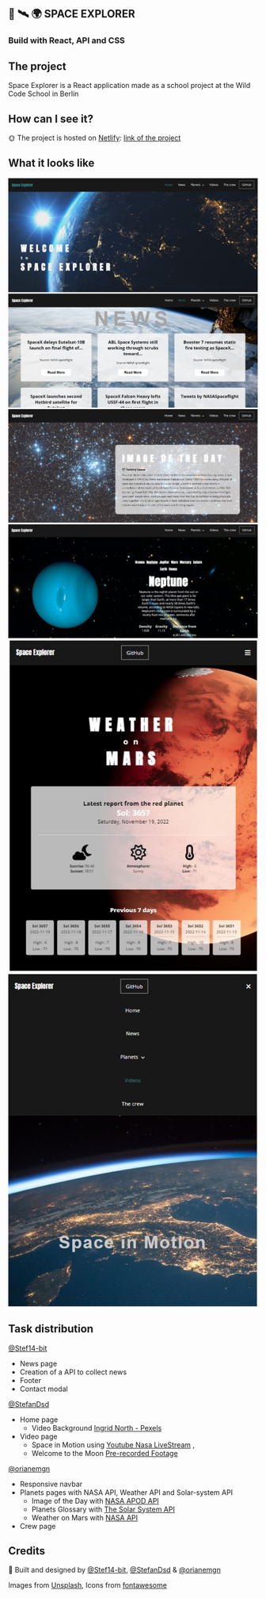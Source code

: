 ## :rocket: :artificial_satellite: :earth_africa: SPACE EXPLORER

### Build with React, API and CSS

## The project

Space Explorer is a React application made as a school project at the Wild Code School in Berlin

## How can I see it?

:sun_with_face: The project is hosted on [Netlify](https://www.netlify.com/): [link of the project](https://wild-space-explorer.netlify.app/)

## What it looks like

<!-- [![firstPage]())] -->
<img src="./src/assests/readme/home-page.JPG">
<img src="./src/assests/readme/news-page.JPG">
<img src="./src/assests/readme/apod-page.JPG">
<img src="./src/assests/readme/planets-page.JPG">
<img src="./src/assests/readme/weather-table-page.JPG">
<img src="./src/assests/readme/videos-tablet-page.JPG">

## Task distribution

[@Stef14-bit](https://github.com/Stef14-bit)

- News page
- Creation of a API to collect news
- Footer
- Contact modal

[@StefanDsd](https://github.com/StefanDsd)

- Home page
  - Video Background [Ingrid North - Pexels](https://www.pexels.com/)
- Video page
  - Space in Motion using [Youtube Nasa LiveStream](https://www.youtube.com/) ,
  - Welcome to the Moon   [Pre-recorded Footage](https://www.youtube.com/)
  

 [@orianemgn](https://github.com/orianemgn/)

- Responsive navbar
- Planets pages with NASA API, Weather API and Solar-system API
  - Image of the Day with [NASA APOD API](https://api.nasa.gov/)
  - Planets Glossary with [The Solar System API](https://api.le-systeme-solaire.net/en/)
  - Weather on Mars with [NASA API](https://mars.nasa.gov/rss/api/?feed=weather&category=msl&feedtype=json)
- Crew page


## Credits

:raised_hands: Built and designed by [@Stef14-bit](https://github.com/Stef14-bit), [@StefanDsd](https://github.com/StefanDsd) & [@orianemgn](https://github.com/orianemgn/)

Images from [Unsplash](https://unsplash.com/), Icons from [fontawesome](https://fontawesome.com/)

